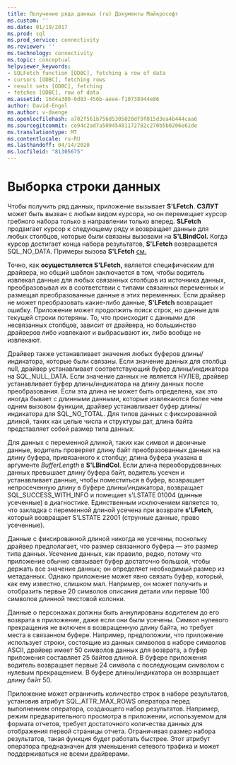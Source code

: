 ```yaml
---
title: Получение ряда данных (ru) Документы Майкрософт
ms.custom: ''
ms.date: 01/19/2017
ms.prod: sql
ms.prod_service: connectivity
ms.reviewer: ''
ms.technology: connectivity
ms.topic: conceptual
helpviewer_keywords:
- SQLFetch function [ODBC], fetching a row of data
- cursors [ODBC], fetching rows
- result sets [ODBC], fetching
- fetches [ODBC], row of data
ms.assetid: 16d4a380-0d83-456b-aeee-f10738944e86
author: David-Engel
ms.author: v-daenge
ms.openlocfilehash: a702f561b756d5305020df9f015d3ea4b444caa6
ms.sourcegitcommit: ce94c2ad7a50945481172782c270b5b0206e61de
ms.translationtype: MT
ms.contentlocale: ru-RU
ms.lasthandoff: 04/14/2020
ms.locfileid: "81305675"
---
```

# <a name="fetching-a-row-of-data"></a>Выборка строки данных
Чтобы получить ряд данных, приложение вызывает **S'LFetch**. **СЗЛУТ** может быть вызван с любым видом курсора, но он перемещает курсор гребного набора только в направлении только вперед. **SLFetch** продвигает курсор к следующему ряду и возвращает данные для любых столбцов, которые были связаны вызовами на **S'LBindCol.** Когда курсор достигает конца набора результатов, **S'LFetch** возвращается SQL_NO_DATA. Примеры вызова **S'LFetch** [см.](../../../odbc/reference/develop-app/using-sqlbindcol.md)  
  
 Точно, как **осуществляется S'LFetch,** является специфическим для драйвера, но общий шаблон заключается в том, чтобы водитель извлекал данные для любых связанных столбцов из источника данных, преобразовывал их в соответствии с типами связанных переменных и размещал преобразованные данные в этих переменных. Если драйвер не может преобразовать какие-либо данные, **S'LFetch** возвращает ошибку. Приложение может продолжить поиск строк, но данные для текущей строки потеряны. То, что происходит с данными для несвязанных столбцов, зависит от драйвера, но большинство драйверов либо извлекают и выбрасывают их, либо вообще не извлекают.  
  
 Драйвер также устанавливает значения любых буферов длины/индикатора, которые были связаны. Если значение данных для столбца null, драйвер устанавливает соответствующий буфер длины/индикатора на SQL_NULL_DATA. Если значение данных не является НУЛЕВ, драйвер устанавливает буфер длины/индикатора на длину данных после преобразования. Если эта длина не может быть определена, как это иногда бывает с длинными данными, которые извлекаются более чем одним вызовом функции, драйвер устанавливает буфер длины/индикатора для SQL_NO_TOTAL. Для типов данных с фиксированной длиной, таких как целые числа и структуры дат, длина байта представляет собой размер типа данных.  
  
 Для данных с переменной длиной, таких как символ и двоичные данные, водитель проверяет длину байт преобразованных данных на длину буфера, привязанного к столбцу; длина буфера указана в аргументе *BufferLength* в **S'LBindCol**. Если длина переоборудованных данных превышает длину буфера байт, водитель усечен и устанавливает данные, чтобы поместиться в буфер, возвращает непросеченную длину в буфере длины/индикатора, возвращает SQL_SUCCESS_WITH_INFO и помещает s'LSTATE 01004 (данные усеченные) в диагностике. Единственным исключением является то, что закладка с переменной длиной усечена при возврате **s'LFetch**, который возвращает S'LSTATE 22001 (струнные данные, право усеченные).  
  
 Данные с фиксированной длиной никогда не усечены, поскольку драйвер предполагает, что размер связанного буфера — это размер типа данных. Усечение данных, как правило, редко, потому что приложение обычно связывает буфер достаточно большой, чтобы держать все значение данных; он определяет необходимый размер из метаданных. Однако приложение может явно связать буфер, который, как ему известно, слишком мал. Например, он может получить и отобразить первые 20 символов описания детали или первые 100 символов длинной текстовой колонки.  
  
 Данные о персонажах должны быть аннулированы водителем до его возврата в приложение, даже если они были усечены. Символ нулевого прекращения не включен в возвращенную длину байта, но требует места в связанном буфере. Например, предположим, что приложение использует строки, состоящие из данных символов в наборе символов ASCII, драйвер имеет 50 символов данных для возврата, а буфер приложения составляет 25 байтов длиной. В буфере приложения водитель возвращает первые 24 символа с последующим символом с нулевым прекращением. В буфере длины/индикатора он возвращает длину байт 50.  
  
 Приложение может ограничить количество строк в наборе результатов, установив атрибут SQL_ATTR_MAX_ROWS оператора перед выполнением оператора, создающего набор результатов. Например, режим предварительного просмотра в приложении, используемом для формата отчетов, требует достаточного количества данных для отображения первой страницы отчета. Ограничивая размер набора результатов, такая функция будет работать быстрее. Этот атрибут оператора предназначен для уменьшения сетевого трафика и может поддерживаться не всеми драйверами.
